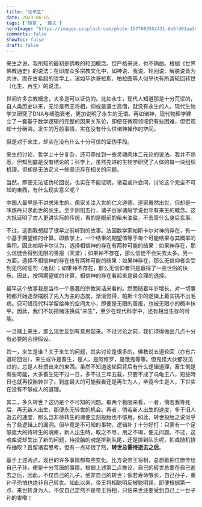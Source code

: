 ```yaml
---
title: "论来生"
date: 2023-06-05
tags: ['随笔', '趣文']
heroImage: "https://images.unsplash.com/photo-1577083552431-6e5fd01aa342?ixlib=rb-4.0.3&ixid=M3wxMjA3fDB8MHxwaG90by1wYWdlfHx8fGVufDB8fHx8fA%3D%3D&auto=format&fit=crop&w=1481&q=80"
comments: false
ShowToc: false
draft: false
---
```


来生之说，我所知的最初是佛教的轮回概念。但严格来说，也不确凿。根据《世界佛教通史》的说法：在印度众多宗教文化中，如神说、我说、轮回说、解脱说皆为共许。而在古希腊的哲学上，诸如毕达哥拉斯、柏拉图等人似乎也有所谓轮回转世（化生、再生）的说法。

世间许多宗教概念，大多是可以证伪的。比如永生，现代人知道那是十分荒谬的，自人类历史以来，无论是帝王将相，抑或是道士高僧，就没有永生的人。现代生物学又研究了DNA与细胞衰老，更加说明了永生的无谓。再如诸神，现代物理学建立了一套基于数学逻辑的完整的因果关系论，即便在微观领域仍有些困难，但宏观却十分确凿。发生的万般事情，实在没有什么供诸神操作的空间。

但是对于来生，却实在没有什么十分可信的证伪手段。

来生的讨论，哲学上十分复杂，还可牵扯到一些灵魂肉体二元论的说法。我并不熟悉，但知到底是没有结论的；科学上，虽然先进的生物学研究了人体的每一块组织机理，但却是无法定义一些意识存在相关的问题。

当然，即便无法证伪轮回说，也实在不能证明。诸君或许会问，讨论这个完全不可知的東西，有什么现实意义呢？

中国人最早是不讲求来生的。儒家关注入世的仁义道德，道家虽然出世，但却是一味炼丹只求此世的长生。至于阴阳五行，诸子百家诸般学说也罕有来生的概念。这大抵证明了古人更讲实际的传统，看的是眼前的柴米油盐，不去管什么身后玄事。

不过，这倒我想起了很早之前听到的故事。法国数学家帕斯卡尔对神的存在，有一个基于期望值的计算。即数学上，一个结果的期望值等于每个可能结果与其概率的乘积。因此帕斯卡尔认为，选择相信神的存在有两种可能的结果：如果神存在，那么信徒会得到无限的善报（天堂）；如果神不存在，那么信徒不会失去太多。另一方面，选择不相信神的存在也有两种可能的结果：如果神存在，那么无信仰者会受到无尽的惩罚（地狱）；如果神不存在，那么无信仰者只是赢得了一些世俗的快乐。因此，按照期望值的计算，相信神的存在看起来是最合理的选择。

最早这个故事我是当作一个愚蠢的宗教笑话来看的。然而随着年岁增长，对一切事物都开始逐渐摆脱了先入为主的态度，渐渐觉得，帕斯卡尔的逻辑上着实挑不出毛病。只可惜现代科学留给神的空间太小，即便是无限的善报，也被无限小的概率抹平。因此，我们不妨把赌注换成“来生”，至少在现代科学中，还有相当生存的可能。

一旦赌上来生，那么现世反到有意思起来。不过讨论之前，我们须得做出几点十分有必要的合理假设。

其一，来生是谁？关于来生的问题，其实讨论是很多的。佛教说五道轮回（亦有六道轮回说），来生或许是畜生，是人，是阿修罗，是饿鬼等等。但鬼怪大伙都没见过的，总是人杜撰出来的東西。虽然不知道这轮回背后有什么逻辑道理，畜生倒是有些可能，大多畜生短不过一日，多不过三年五载，只要不成了乌龟王八，短些時日也就再投胎转世了。到底最大的可能我看还是再生为人，毕竟今生是人，下世实在没有不够成人的道理。

其二，多久转世？这仍是个不可知的问题。取两个极限来看，一者，倘若我等死后，再无新人出生，那便永无转世的机会。再者，倘若新人出生的速度，多于旧人逝去的速度，那么岂非待转生的魂便立刻投胎也不够用。如此，转世投胎之说似乎有了些逻辑上的漏洞。但毕竟是不可知的事物，逻辑补丁十分好打：只需有一个足够庞大的待转生的魂库，新人出生時，取之不尽，用之不竭，便无问题。不过，这魂库说却生出了新的问题，待投胎的魂是排到队尾，还是排到队头呢，抑或随机排布抽取？且留诸君思考，但有一点却很了然，**转世总需待逝去之后**。

基于上述两点，现世的许多事情都有些变化。比方说帝王将相，总想着把位置传给自己子孙，便是十分荒唐的事情。根据上述第二点推论，自己的转世总要在自己逝去之后，因此，不仅自己的儿子，绝非自己的转世；倘若寿命够长，自己孙子，重孙子恐怕也绝非自己转世。如此以来，帝王将相聪明反被聪明误，即便根据第一点，来世转身为人。不仅自己定然不是帝王将相，只怕来世还要受到自己上一世子孙的害嘞！